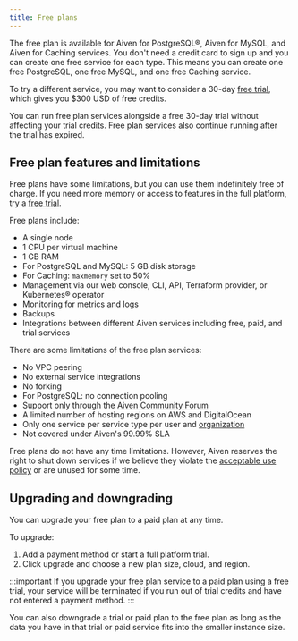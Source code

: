 ```yaml
---
title: Free plans
---
```


The free plan is available for Aiven for PostgreSQL®, Aiven for MySQL, and Aiven for Caching services. You don't need a credit card to sign up and you can create one free service for each type. This means you can create one free PostgreSQL, one free MySQL, and one free Caching service.

To try a different service, you may want to consider a
30-day [free trial](/docs/platform/concepts/free-trial),
which gives you $300 USD of free credits.

You can run free plan services alongside a free 30-day trial without
affecting your trial credits. Free plan services also continue running
after the trial has expired.

## Free plan features and limitations

Free plans have some limitations, but you can use them indefinitely free
of charge. If you need more memory or access to features in the full
platform, try a [free trial](/docs/platform/concepts/free-trial).

Free plans include:

-   A single node
-   1 CPU per virtual machine
-   1 GB RAM
-   For PostgreSQL and MySQL: 5 GB disk storage
-   For Caching: `maxmemory` set to 50%
-   Management via our web console, CLI, API, Terraform provider, or
    Kubernetes® operator
-   Monitoring for metrics and logs
-   Backups
-   Integrations between different Aiven services including free, paid,
    and trial services

There are some limitations of the free plan services:

-   No VPC peering
-   No external service integrations
-   No forking
-   For PostgreSQL: no connection pooling
-   Support only through the [Aiven Community
    Forum](https://aiven.io/community/forum/)
-   A limited number of hosting regions on AWS and DigitalOcean
-   Only one service per service type per user and
    [organization](/docs/platform/concepts/orgs-units-projects)
-   Not covered under Aiven's 99.99% SLA

Free plans do not have any time limitations. However, Aiven reserves the
right to shut down services if we believe they violate the [acceptable
use policy](https://aiven.io/terms) or are unused for some time.

## Upgrading and downgrading

You can upgrade your free plan to a paid plan at any time.

To upgrade:

1. Add a payment method or start a full platform trial.
1. Click upgrade and  choose a new plan size, cloud, and region.

:::important
If you upgrade your free plan service to a paid plan using a free trial,
your service will be terminated if you run out of trial credits and have
not entered a payment method.
:::

You can also downgrade a trial or paid plan to the free plan as long as
the data you have in that trial or paid service fits into the smaller
instance size.
